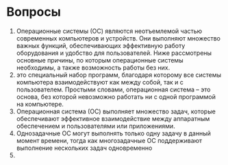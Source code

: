 # Вопросы
1. Операционные системы (ОС) являются неотъемлемой частью современных компьютеров и устройств. Они выполняют множество важных функций, обеспечивающих эффективную работу оборудования и удобство для пользователей. Ниже рассмотрены основные причины, по которым операционные системы необходимы, а также возможность работы без них.
2. это специальный набор программ, благодаря которому все системы компьютера взаимодействуют как между собой, так и с пользователем. Простыми словами, операционная система – это основа, без которой невозможно работать ни с одной программой на компьютере.
3. Операционная система (ОС) выполняет множество задач, которые обеспечивают эффективное взаимодействие между аппаратным обеспечением и пользователями или приложениями.
4. Однозадачные ОС могут выполнять только одну задачу в данный момент времени, тогда как многозадачные ОС поддерживают выполнение нескольких задач одновременно
5. 
